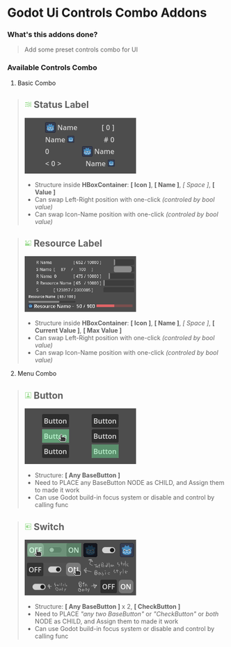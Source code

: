 # Godot Ui Controls Combo Addons

### What's this addons done?

> Add some preset controls combo for UI

### Available Controls Combo

1. Basic Combo

> ## ![Status Label](addons/ui_controls_combo/icon/status_label.png) Status Label
>
> ![Status Label Preview](addons/ui_controls_combo/preview/status_label.png)
> 
> - Structure inside **HBoxContainer**: **[ Icon ]**, **[ Name ]**, *[ Space ]*, **[ Value ]**
> - Can swap Left-Right position with one-click *(controled by bool value)*
> - Can swap Icon-Name position with one-click *(controled by bool value)*

> ## ![Resource Label](addons/ui_controls_combo/icon/resource_label.png) Resource Label
>
> ![Resource Label Preview](addons/ui_controls_combo/preview/resource_label.png)
> 
> - Structure inside **HBoxContainer**: **[ Icon ]**, **[ Name ]**, *[ Space ]*, **[ Current Value ]**, **[ Max Value ]**
> - Can swap Left-Right position with one-click *(controled by bool value)*
> - Can swap Icon-Name position with one-click *(controled by bool value)*

2. Menu Combo

> ## ![Button](addons/ui_controls_combo/icon/button.png) Button
>
> ![Button Preview](addons/ui_controls_combo/preview/button.png)
> 
> - Structure: **[ Any BaseButton ]**
> - Need to PLACE any BaseButton NODE as CHILD, and Assign them to made it work
> - Can use Godot build-in focus system or disable and control by calling func

> ## ![Switch](addons/ui_controls_combo/icon/switch.png) Switch
>
> ![Switch Preview](addons/ui_controls_combo/preview/switch.png)
> 
> - Structure: **[ Any BaseButton ]** x 2, **[ CheckButton ]**
> - Need to PLACE *"any two BaseButton"* or *"CheckButton"* or *both* NODE as CHILD, and Assign them to made it work
> - Can use Godot build-in focus system or disable and control by calling func
